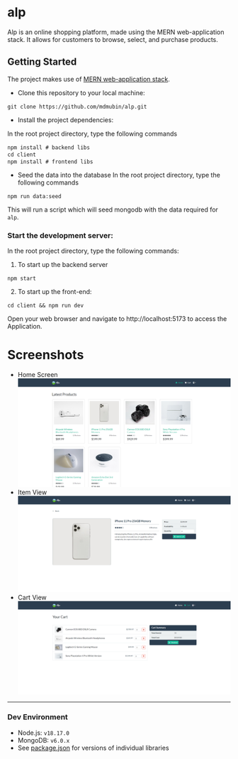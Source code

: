 # alp

Alp is an online shopping platform, made using the MERN web-application stack. It allows for customers to browse, select, and purchase products.

## Getting Started

The project makes use of [MERN web-application stack](https://www.mongodb.com/mern-stack).

* Clone this repository to your local machine:
```shell
git clone https://github.com/mdmubin/alp.git
```

* Install the project dependencies:

In the root project directory, type the following commands
```shell
npm install # backend libs
cd client
npm install # frontend libs
```
* Seed the data into the database
In the root project directory, type the following commands
```shell
npm run data:seed
```
This will run a script which will seed mongodb with the data required for `alp`.

### Start the development server:

In the root project directory, type the following commands:

1. To start up the backend server
```shell
npm start
```

2. To start up the front-end:

```shell
cd client && npm run dev
```
Open your web browser and navigate to http://localhost:5173 to access the Application.


# Screenshots

* Home Screen
  ![Home Screen](images/snip-1.PNG)
* Item View
  ![Item View](images/snip-2.PNG)
* Cart View
  ![Cart View](images/snip-3.PNG)

---

### Dev Environment
- Node.js:  `v18.17.0`
- MongoDB: `v6.0.x`
- See [package.json](https://github.com/mdmubin/alp/blob/main/package.json) for versions of individual libraries

